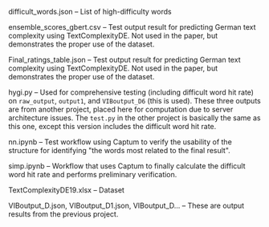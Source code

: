 difficult_words.json – List of high-difficulty words

ensemble_scores_gbert.csv – Test output result for predicting German text complexity using TextComplexityDE. Not used in the paper, but demonstrates the proper use of the dataset.

Final_ratings_table.json – Test output result for predicting German text complexity using TextComplexityDE. Not used in the paper, but demonstrates the proper use of the dataset.

hygi.py – Used for comprehensive testing (including difficult word hit rate) on `raw_output`, `output1`, and `VIBoutput_D6` (this is used). These three outputs are from another project, placed here for computation due to server architecture issues. The `test.py` in the other project is basically the same as this one, except this version includes the difficult word hit rate.

nn.ipynb – Test workflow using Captum to verify the usability of the structure for identifying "the words most related to the final result".

simp.ipynb – Workflow that uses Captum to finally calculate the difficult word hit rate and performs preliminary verification.

TextComplexityDE19.xlsx – Dataset

VIBoutput_D.json, VIBoutput_D1.json, VIBoutput_D... – These are output results from the previous project.


